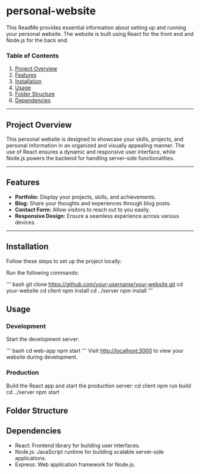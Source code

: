 # personal-website

This ReadMe provides essential information about setting up and running your personal website. The website is built using React for the front end and Node.js for the back end.

### Table of Contents

1. [Project Overview](#project-overview)
2. [Features](#features)
3. [Installation](#installation)
4. [Usage](#usage)
5. [Folder Structure](#folder-structure)
6. [Dependencies](#dependencies)

---

## Project Overview

This personal website is designed to showcase your skills, projects, and personal information in an organized and visually appealing manner. The use of React ensures a dynamic and responsive user interface, while Node.js powers the backend for handling server-side functionalities.

---

## Features

- **Portfolio:** Display your projects, skills, and achievements.
- **Blog:** Share your thoughts and experiences through blog posts.
- **Contact Form:** Allow visitors to reach out to you easily.
- **Responsive Design:** Ensure a seamless experience across various devices.

---

## Installation

Follow these steps to set up the project locally:

Run the following commands:

''' bash
   git clone <https://github.com/your-username/your-website.git>
    cd your-website
    cd client
    npm install
    cd ../server
    npm install
'''

## Usage

### Development

Start the development server:

''' bash
cd web-app
npm start
'''
Visit <http://localhost:3000> to view your website during development.

### Production

Build the React app and start the production server:
cd client
npm run build
cd ../server
npm start

## Folder Structure

## Dependencies

- React: Frontend library for building user interfaces.
- Node.js: JavaScript runtime for building scalable server-side applications.
- Express: Web application framework for Node.js.
